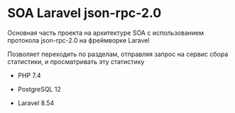 # SOA Laravel json-rpc-2.0

Основная часть проекта на архитектуре SOA с использованием протокола json-rpc-2.0 на фреймворке Laravel

Позволяет переходить по разделам, отправляя запрос на сервис сбора статистики, и просматривать эту статистику


- PHP 7.4

- PostgreSQL 12

- Laravel 8.54
